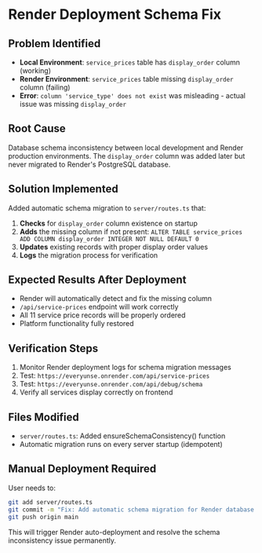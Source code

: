 # Render Deployment Schema Fix

## Problem Identified
- **Local Environment**: `service_prices` table has `display_order` column (working)
- **Render Environment**: `service_prices` table missing `display_order` column (failing)
- **Error**: `column 'service_type' does not exist` was misleading - actual issue was missing `display_order`

## Root Cause
Database schema inconsistency between local development and Render production environments. The `display_order` column was added later but never migrated to Render's PostgreSQL database.

## Solution Implemented
Added automatic schema migration to `server/routes.ts` that:

1. **Checks** for `display_order` column existence on startup
2. **Adds** the missing column if not present: `ALTER TABLE service_prices ADD COLUMN display_order INTEGER NOT NULL DEFAULT 0`
3. **Updates** existing records with proper display order values
4. **Logs** the migration process for verification

## Expected Results After Deployment
- Render will automatically detect and fix the missing column
- `/api/service-prices` endpoint will work correctly
- All 11 service price records will be properly ordered
- Platform functionality fully restored

## Verification Steps
1. Monitor Render deployment logs for schema migration messages
2. Test: `https://everyunse.onrender.com/api/service-prices`
3. Test: `https://everyunse.onrender.com/api/debug/schema`
4. Verify all services display correctly on frontend

## Files Modified
- `server/routes.ts`: Added ensureSchemaConsistency() function
- Automatic migration runs on every server startup (idempotent)

## Manual Deployment Required
User needs to:
```bash
git add server/routes.ts
git commit -m "Fix: Add automatic schema migration for Render database consistency"
git push origin main
```

This will trigger Render auto-deployment and resolve the schema inconsistency issue permanently.